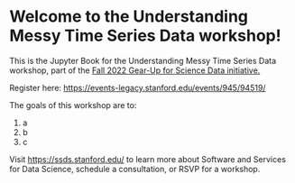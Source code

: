 # Welcome to the Understanding Messy Time Series Data workshop!

This is the Jupyter Book for the Understanding Messy Time Series Data workshop, part of the [Fall 2022 Gear-Up for Science Data initiative.](https://library.stanford.edu/blogs/stanford-libraries-blog/2022/09/fall-2022-gear-science-data)

Register here: https://events-legacy.stanford.edu/events/945/94519/

The goals of this workshop are to: 
1. a
2. b
3. c

Visit https://ssds.stanford.edu/ to learn more about Software and Services for Data Science, schedule a consultation, or RSVP for a workshop. 

